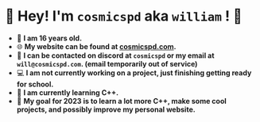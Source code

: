 # 🌌 Hey! I'm **`cosmicspd`** aka **`william`** ! 💫

* 🎂 **I am 16 years old.**
* 🌐 **My website can be found at [cosmicspd.com](https://cosmicspd.com).**
* 📧 **I can be contacted on discord at `cosmicspd` or my email at `will@cosmicspd.com`. (email temporarily out of service)**
* 💻 **I am not currently working on a project, just finishing getting ready for school.**
* 📓 **I am currently learning C++.** 
* 🚀 **My goal for 2023 is to learn a lot more C++, make some cool projects, and possibly improve my personal website.**

